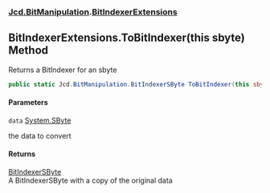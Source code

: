 ### [Jcd.BitManipulation](Jcd.BitManipulation.md 'Jcd.BitManipulation').[BitIndexerExtensions](Jcd.BitManipulation.BitIndexerExtensions.md 'Jcd.BitManipulation.BitIndexerExtensions')

## BitIndexerExtensions.ToBitIndexer(this sbyte) Method

Returns a BitIndexer for an sbyte

```csharp
public static Jcd.BitManipulation.BitIndexerSByte ToBitIndexer(this sbyte data);
```

#### Parameters

<a name='Jcd.BitManipulation.BitIndexerExtensions.ToBitIndexer(thissbyte).data'></a>

`data` [System.SByte](https://docs.microsoft.com/en-us/dotnet/api/System.SByte 'System.SByte')

the data to convert

#### Returns

[BitIndexerSByte](Jcd.BitManipulation.BitIndexerSByte.md 'Jcd.BitManipulation.BitIndexerSByte')  
A BitIndexerSByte with a copy of the original data